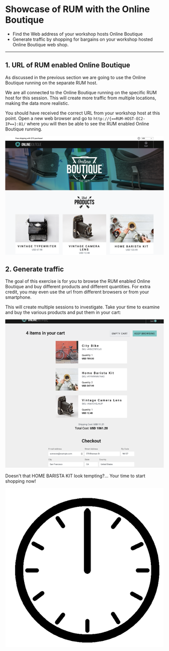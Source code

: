 # Showcase of RUM with the Online Boutique

* Find the Web address of your workshop hosts Online Boutique
* Generate traffic by shopping for bargains on your workshop hosted Online Boutique web shop.

---

## 1. URL of RUM enabled Online Boutique

As discussed in the previous section we are going to use the Online Boutique running on the separate RUM host.

We are all connected to the Online Boutique running on the specific RUM host for this session. This will create more traffic from multiple locations, making the data more realistic.

You should have received the correct URL from your workshop host at this point.
Open a new web browser and go to `http://{==RUM-HOST-EC2-IP==}:81/` where you will then be able to see the RUM enabled Online Boutique running.

![Online Boutique](../images/apm/online-boutique.png)

## 2. Generate traffic

The goal of this exercise is for you to browse the RUM enabled Online Boutique and buy different products and different quantities.
For extra credit, you may even use the url from different browsers or from your smartphone.

This will create  multiple sessions to investigate. Take your time to examine and buy the various products and put them in your cart:

![Cart Online Boutique](../images/rum/cart.png)

Doesn't that HOME BARISTA KIT look tempting?...   Your time to start shopping now!

![Clock](../images/rum/Clock.gif)
